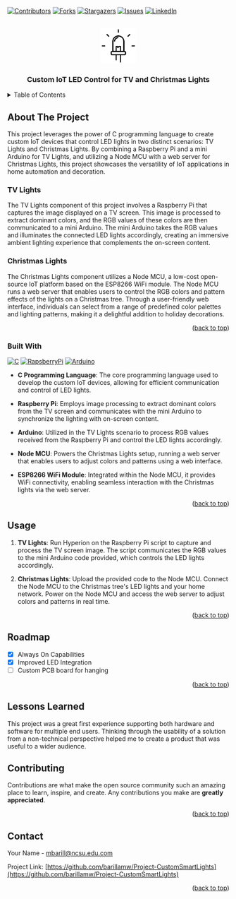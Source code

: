 <!-- Improved compatibility of back to top link: See: https://github.com/othneildrew/Best-README-Template/pull/73 -->
<a name="readme-top"></a>
<!--
*** Thanks for checking out the Best-README-Template. If you have a suggestion
*** that would make this better, please fork the repo and create a pull request
*** or simply open an issue with the tag "enhancement".
*** Don't forget to give the project a star!
*** Thanks again! Now go create something AMAZING! :D
-->



<!-- PROJECT SHIELDS -->
<!--
*** I'm using markdown "reference style" links for readability.
*** Reference links are enclosed in brackets [ ] instead of parentheses ( ).
*** See the bottom of this document for the declaration of the reference variables
*** for contributors-url, forks-url, etc. This is an optional, concise syntax you may use.
*** https://www.markdownguide.org/basic-syntax/#reference-style-links
-->
[![Contributors][contributors-shield]][contributors-url]
[![Forks][forks-shield]][forks-url]
[![Stargazers][stars-shield]][stars-url]
[![Issues][issues-shield]][issues-url]
[![LinkedIn][linkedin-shield]][linkedin-url]



<!-- PROJECT LOGO -->
<br />
<div align="center">
  <a href="https://github.com/barillamw/Project-CustomSmartLights">
    <img src="images/light.png" alt="Logo" width="80" height="80">
  </a>

<h3 align="center">Custom IoT LED Control for TV and Christmas Lights</h3>

  <p align="center">
    <!-- <br />
    <a href="https://github.com/barillamw/Project-CustomSmartLights"><strong>Explore the docs »</strong></a>
    <br />
    <br />
    <a href="https://github.com/barillamw/Project-CustomSmartLights">View Demo</a>
    ·
    <a href="https://github.com/barillamw/Project-CustomSmartLights/issues">Report Bug</a>
    ·
    <a href="https://github.com/barillamw/Project-CustomSmartLights/issues">Request Feature</a> -->
  </p>
</div>



<!-- TABLE OF CONTENTS -->
<details>
  <summary>Table of Contents</summary>
  <ol>
    <li>
      <a href="#about-the-project">About The Project</a>
      <ul>
        <li><a href="#built-with">Built With</a></li>
      </ul>
    </li>
    <li>
      <a href="#getting-started">Getting Started</a>
      <ul>
        <li><a href="#prerequisites">Prerequisites</a></li>
        <li><a href="#installation">Installation</a></li>
      </ul>
    </li>
    <li><a href="#usage">Usage</a></li>
    <li><a href="#roadmap">Roadmap</a></li>
    <li><a href="#contributing">Contributing</a></li>
    <li><a href="#license">License</a></li>
    <li><a href="#contact">Contact</a></li>
    <li><a href="#acknowledgments">Acknowledgments</a></li>
  </ol>
</details>



<!-- ABOUT THE PROJECT -->
## About The Project

<!-- [![Product Name Screen Shot][product-screenshot]](https://example.com)` -->

<p> This project leverages the power of C programming language to create custom IoT devices that control LED lights in two distinct scenarios: TV Lights and Christmas Lights. By combining a Raspberry Pi and a mini Arduino for TV Lights, and utilizing a Node MCU with a web server for Christmas Lights, this project showcases the versatility of IoT applications in home automation and decoration.</p>

### TV Lights
The TV Lights component of this project involves a Raspberry Pi that captures the image displayed on a TV screen. This image is processed to extract dominant colors, and the RGB values of these colors are then communicated to a mini Arduino. The mini Arduino takes the RGB values and illuminates the connected LED lights accordingly, creating an immersive ambient lighting experience that complements the on-screen content.

### Christmas Lights
The Christmas Lights component utilizes a Node MCU, a low-cost open-source IoT platform based on the ESP8266 WiFi module. The Node MCU runs a web server that enables users to control the RGB colors and pattern effects of the lights on a Christmas tree. Through a user-friendly web interface, individuals can select from a range of predefined color palettes and lighting patterns, making it a delightful addition to holiday decorations.

<p align="right">(<a href="#readme-top">back to top</a>)</p>



### Built With

[![C][C]][C-url]
[![RapsberryPi][RapsberryPi]][RaspberryPi-url]
[![Arduino][Arduino]][Arduino-url]

* **C Programming Language**: The core programming language used to develop the custom IoT devices, allowing for efficient communication and control of LED lights.

* **Raspberry Pi**: Employs image processing to extract dominant colors from the TV screen and communicates with the mini Arduino to synchronize the lighting with on-screen content.

* **Arduino**: Utilized in the TV Lights scenario to process RGB values received from the Raspberry Pi and control the LED lights accordingly.

* **Node MCU**: Powers the Christmas Lights setup, running a web server that enables users to adjust colors and patterns using a web interface.
* **ESP8266 WiFi Module**: Integrated within the Node MCU, it provides WiFi connectivity, enabling seamless interaction with the Christmas lights via the web server.


<p align="right">(<a href="#readme-top">back to top</a>)</p>


<!-- USAGE EXAMPLES -->
## Usage

1. **TV Lights**: Run Hyperion on the Raspberry Pi script to capture and process the TV screen image. The script communicates the RGB values to the mini Arduino code provided, which controls the LED lights accordingly.

2. **Christmas Lights**: Upload the provided code to the Node MCU. Connect the Node MCU to the Christmas tree's LED lights and your home network. Power on the Node MCU and access the web server to adjust colors and patterns in real time.

<p align="right">(<a href="#readme-top">back to top</a>)</p>



<!-- ROADMAP -->
## Roadmap

- [x] Always On Capabilities
- [x] Improved LED Integration
- [ ] Custom PCB board for hanging

<p align="right">(<a href="#readme-top">back to top</a>)</p>

<!-- LESSONS -->
## Lessons Learned
This project was a great first experience supporting both hardware and software for multiple end users. Thinking through the usability of a solution from a non-technical perspective helped me to create a product that was useful to a wider audience. 

<!-- CONTRIBUTING -->
## Contributing

Contributions are what make the open source community such an amazing place to learn, inspire, and create. Any contributions you make are **greatly appreciated**.

<p align="right">(<a href="#readme-top">back to top</a>)</p>

<!-- CONTACT -->
## Contact

Your Name - mbarill@ncsu.edu.com

Project Link: [https://github.com/barillamw/Project-CustomSmartLights](https://github.com/barillamw/Project-CustomSmartLights)

<p align="right">(<a href="#readme-top">back to top</a>)</p>



<!-- MARKDOWN LINKS & IMAGES -->
<!-- https://www.markdownguide.org/basic-syntax/#reference-style-links -->
[contributors-shield]: https://img.shields.io/github/contributors/barillamw/Project-CustomSmartLights.svg?style=for-the-badge
[contributors-url]: https://github.com/barillamw/Project-CustomSmartLights/graphs/contributors
[forks-shield]: https://img.shields.io/github/forks/barillamw/Project-CustomSmartLights.svg?style=for-the-badge
[forks-url]: https://github.com/barillamw/Project-CustomSmartLights/network/members
[stars-shield]: https://img.shields.io/github/stars/barillamw/Project-CustomSmartLights.svg?style=for-the-badge
[stars-url]: https://github.com/barillamw/Project-CustomSmartLights/stargazers
[issues-shield]: https://img.shields.io/github/issues/barillamw/Project-CustomSmartLights.svg?style=for-the-badge
[issues-url]: https://github.com/barillamw/Project-CustomSmartLights/issues
[license-shield]: https://img.shields.io/github/license/barillamw/Project-CustomSmartLights.svg?style=for-the-badge
[license-url]: https://github.com/barillamw/Project-CustomSmartLights/blob/master/LICENSE.txt
[linkedin-shield]: https://img.shields.io/badge/-LinkedIn-black.svg?style=for-the-badge&logo=linkedin&colorB=555
[linkedin-url]: https://linkedin.com/in/michael-barilla
[product-screenshot]: images/screenshot.png
[Next.js]: https://img.shields.io/badge/next.js-000000?style=for-the-badge&logo=nextdotjs&logoColor=white
[Next-url]: https://nextjs.org/
[React.js]: https://img.shields.io/badge/React-20232A?style=for-the-badge&logo=react&logoColor=61DAFB
[React-url]: https://reactjs.org/
[Vue.js]: https://img.shields.io/badge/Vue.js-35495E?style=for-the-badge&logo=vuedotjs&logoColor=4FC08D
[Vue-url]: https://vuejs.org/
[Angular.io]: https://img.shields.io/badge/Angular-DD0031?style=for-the-badge&logo=angular&logoColor=white
[Angular-url]: https://angular.io/
[Svelte.dev]: https://img.shields.io/badge/Svelte-4A4A55?style=for-the-badge&logo=svelte&logoColor=FF3E00
[Svelte-url]: https://svelte.dev/
[Laravel.com]: https://img.shields.io/badge/Laravel-FF2D20?style=for-the-badge&logo=laravel&logoColor=white
[Laravel-url]: https://laravel.com
[Bootstrap.com]: https://img.shields.io/badge/Bootstrap-563D7C?style=for-the-badge&logo=bootstrap&logoColor=white
[Bootstrap-url]: https://getbootstrap.com
[JQuery.com]: https://img.shields.io/badge/jQuery-0769AD?style=for-the-badge&logo=jquery&logoColor=white
[JQuery-url]: https://jquery.com 
[C]: https://img.shields.io/badge/c-%2300599C.svg?style=for-the-badge&logo=c&logoColor=white
[C-url]: https://www.open-std.org/jtc1/sc22/wg14/
[Arduino]: https://img.shields.io/badge/-Arduino-00979D?style=for-the-badge&logo=Arduino&logoColor=white
[Arduino-url]: https://www.arduino.cc/
[RapsberryPi]: https://img.shields.io/badge/-RaspberryPi-C51A4A?style=for-the-badge&logo=Raspberry-Pi
[RaspberryPi-url]: https://www.raspberrypi.com/